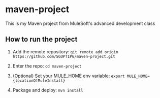 # maven-project

This is my Maven project from MuleSoft's advanced development class

## How to run the project

1. Add the remote repository: `git remote add origin https://github.com/SGUPT1PG/maven-project.git`

1. Enter the repo: `cd maven-project`

1. (Optional) Set your MULE_HOME env variable: `export MULE_HOME={locationOfMuleInstall}`

1. Package and deploy: `mvn install`
